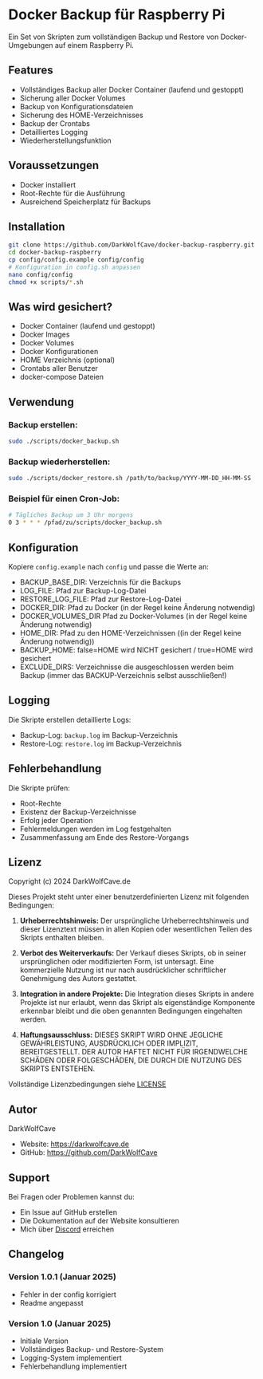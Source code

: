 # Docker Backup für Raspberry Pi

Ein Set von Skripten zum vollständigen Backup und Restore von Docker-Umgebungen auf einem Raspberry Pi.

## Features

- Vollständiges Backup aller Docker Container (laufend und gestoppt)
- Sicherung aller Docker Volumes
- Backup von Konfigurationsdateien
- Sicherung des HOME-Verzeichnisses
- Backup der Crontabs
- Detailliertes Logging
- Wiederherstellungsfunktion

## Voraussetzungen

- Docker installiert
- Root-Rechte für die Ausführung
- Ausreichend Speicherplatz für Backups

## Installation

```bash
git clone https://github.com/DarkWolfCave/docker-backup-raspberry.git
cd docker-backup-raspberry
cp config/config.example config/config
# Konfiguration in config.sh anpassen
nano config/config
chmod +x scripts/*.sh
```

## Was wird gesichert?

- Docker Container (laufend und gestoppt)
- Docker Images
- Docker Volumes
- Docker Konfigurationen
- HOME Verzeichnis (optional)
- Crontabs aller Benutzer
- docker-compose Dateien

## Verwendung

### Backup erstellen:
```bash
sudo ./scripts/docker_backup.sh
```

### Backup wiederherstellen:
```bash
sudo ./scripts/docker_restore.sh /path/to/backup/YYYY-MM-DD_HH-MM-SS
```

### Beispiel für einen Cron-Job:
```bash
# Tägliches Backup um 3 Uhr morgens
0 3 * * * /pfad/zu/scripts/docker_backup.sh
```

## Konfiguration

Kopiere `config.example` nach `config` und passe die Werte an:
- BACKUP_BASE_DIR: Verzeichnis für die Backups
- LOG_FILE: Pfad zur Backup-Log-Datei
- RESTORE_LOG_FILE: Pfad zur Restore-Log-Datei
- DOCKER_DIR: Pfad zu Docker (in der Regel keine Änderung notwendig)
- DOCKER_VOLUMES_DIR Pfad zu Docker-Volumes (in der Regel keine Änderung notwendig)
- HOME_DIR: Pfad zu den HOME-Verzeichnissen ((in der Regel keine Änderung notwendig))
- BACKUP_HOME:  false=HOME wird NICHT gesichert / true=HOME wird gesichert
- EXCLUDE_DIRS: Verzeichnisse die ausgeschlossen werden beim Backup (immer das BACKUP-Verzeichnis selbst ausschließen!)

## Logging

Die Skripte erstellen detaillierte Logs:
- Backup-Log: `backup.log` im Backup-Verzeichnis
- Restore-Log: `restore.log` im Backup-Verzeichnis

## Fehlerbehandlung

Die Skripte prüfen:
- Root-Rechte
- Existenz der Backup-Verzeichnisse
- Erfolg jeder Operation
- Fehlermeldungen werden im Log festgehalten
- Zusammenfassung am Ende des Restore-Vorgangs

## Lizenz

Copyright (c) 2024 DarkWolfCave.de

Dieses Projekt steht unter einer benutzerdefinierten Lizenz mit folgenden Bedingungen:

1. **Urheberrechtshinweis:** Der ursprüngliche Urheberrechtshinweis und dieser Lizenztext müssen in allen Kopien oder wesentlichen Teilen des Skripts enthalten bleiben.

2. **Verbot des Weiterverkaufs:** Der Verkauf dieses Skripts, ob in seiner ursprünglichen oder modifizierten Form, ist untersagt. Eine kommerzielle Nutzung ist nur nach ausdrücklicher schriftlicher Genehmigung des Autors gestattet.

3. **Integration in andere Projekte:** Die Integration dieses Skripts in andere Projekte ist nur erlaubt, wenn das Skript als eigenständige Komponente erkennbar bleibt und die oben genannten Bedingungen eingehalten werden.

4. **Haftungsausschluss:** DIESES SKRIPT WIRD OHNE JEGLICHE GEWÄHRLEISTUNG, AUSDRÜCKLICH ODER IMPLIZIT, BEREITGESTELLT. DER AUTOR HAFTET NICHT FÜR IRGENDWELCHE SCHÄDEN ODER FOLGESCHÄDEN, DIE DURCH DIE NUTZUNG DES SKRIPTS ENTSTEHEN.

Vollständige Lizenzbedingungen siehe [LICENSE](LICENSE)

## Autor

DarkWolfCave
- Website: https://darkwolfcave.de
- GitHub: https://github.com/DarkWolfCave

## Support

Bei Fragen oder Problemen kannst du:
- Ein Issue auf GitHub erstellen
- Die Dokumentation auf der Website konsultieren
- Mich über [Discord](https://discord.gg/neyGWMUdjQ) erreichen 

## Changelog

### Version 1.0.1 (Januar 2025)
- Fehler in der config korrigiert
- Readme angepasst

### Version 1.0 (Januar 2025)
- Initiale Version
- Vollständiges Backup- und Restore-System
- Logging-System implementiert
- Fehlerbehandlung implementiert
